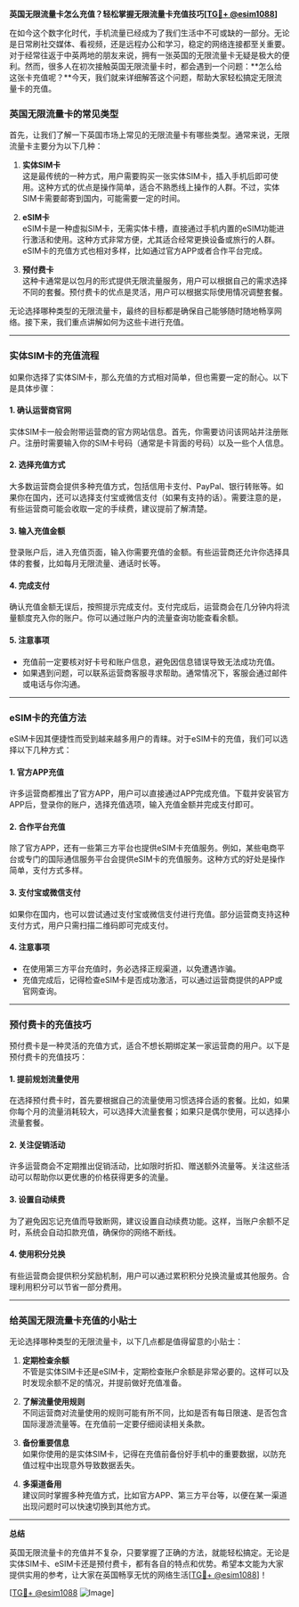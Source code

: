 **英国无限流量卡怎么充值？轻松掌握无限流量卡充值技巧[[TG💪+ @esim1088](https://t.me/s/esim1088)]**

在如今这个数字化时代，手机流量已经成为了我们生活中不可或缺的一部分。无论是日常刷社交媒体、看视频，还是远程办公和学习，稳定的网络连接都至关重要。对于经常往返于中英两地的朋友来说，拥有一张英国的无限流量卡无疑是极大的便利。然而，很多人在初次接触英国无限流量卡时，都会遇到一个问题：**怎么给这张卡充值呢？**今天，我们就来详细解答这个问题，帮助大家轻松搞定无限流量卡的充值。

### 英国无限流量卡的常见类型

首先，让我们了解一下英国市场上常见的无限流量卡有哪些类型。通常来说，无限流量卡主要分为以下几种：

1. **实体SIM卡**  
   这是最传统的一种方式，用户需要购买一张实体SIM卡，插入手机后即可使用。这种方式的优点是操作简单，适合不熟悉线上操作的人群。不过，实体SIM卡需要邮寄到国内，可能需要一定的时间。

2. **eSIM卡**  
   eSIM卡是一种虚拟SIM卡，无需实体卡槽，直接通过手机内置的eSIM功能进行激活和使用。这种方式非常方便，尤其适合经常更换设备或旅行的人群。eSIM卡的充值方式也相对多样，比如通过官方APP或者合作平台完成。

3. **预付费卡**  
   这种卡通常是以包月的形式提供无限流量服务，用户可以根据自己的需求选择不同的套餐。预付费卡的优点是灵活，用户可以根据实际使用情况调整套餐。

无论选择哪种类型的无限流量卡，最终的目标都是确保自己能够随时随地畅享网络。接下来，我们重点讲解如何为这些卡进行充值。

---

### 实体SIM卡的充值流程

如果你选择了实体SIM卡，那么充值的方式相对简单，但也需要一定的耐心。以下是具体步骤：

#### 1. 确认运营商官网
实体SIM卡一般会附带运营商的官方网站信息。首先，你需要访问该网站并注册账户。注册时需要输入你的SIM卡号码（通常是卡背面的号码）以及一些个人信息。

#### 2. 选择充值方式
大多数运营商会提供多种充值方式，包括信用卡支付、PayPal、银行转账等。如果你在国内，还可以选择支付宝或微信支付（如果有支持的话）。需要注意的是，有些运营商可能会收取一定的手续费，建议提前了解清楚。

#### 3. 输入充值金额
登录账户后，进入充值页面，输入你需要充值的金额。有些运营商还允许你选择具体的套餐，比如每月无限流量、通话时长等。

#### 4. 完成支付
确认充值金额无误后，按照提示完成支付。支付完成后，运营商会在几分钟内将流量额度充入你的账户。你可以通过账户内的流量查询功能查看余额。

#### 5. 注意事项
- 充值前一定要核对好卡号和账户信息，避免因信息错误导致无法成功充值。
- 如果遇到问题，可以联系运营商客服寻求帮助。通常情况下，客服会通过邮件或电话与你沟通。

---

### eSIM卡的充值方法

eSIM卡因其便捷性而受到越来越多用户的青睐。对于eSIM卡的充值，我们可以选择以下几种方式：

#### 1. 官方APP充值
许多运营商都推出了官方APP，用户可以直接通过APP完成充值。下载并安装官方APP后，登录你的账户，选择充值选项，输入充值金额并完成支付即可。

#### 2. 合作平台充值
除了官方APP，还有一些第三方平台也提供eSIM卡充值服务。例如，某些电商平台或专门的国际通信服务平台会提供eSIM卡的充值服务。这种方式的好处是操作简单，支付方式多样。

#### 3. 支付宝或微信支付
如果你在国内，也可以尝试通过支付宝或微信支付进行充值。部分运营商支持这种支付方式，用户只需扫描二维码即可完成支付。

#### 4. 注意事项
- 在使用第三方平台充值时，务必选择正规渠道，以免遭遇诈骗。
- 充值完成后，记得检查eSIM卡是否成功激活，可以通过运营商提供的APP或官网查询。

---

### 预付费卡的充值技巧

预付费卡是一种灵活的充值方式，适合不想长期绑定某一家运营商的用户。以下是预付费卡的充值技巧：

#### 1. 提前规划流量使用
在选择预付费卡时，首先要根据自己的流量使用习惯选择合适的套餐。比如，如果你每个月的流量消耗较大，可以选择大流量套餐；如果只是偶尔使用，可以选择小流量套餐。

#### 2. 关注促销活动
许多运营商会不定期推出促销活动，比如限时折扣、赠送额外流量等。关注这些活动可以帮助你以更优惠的价格获得更多的流量。

#### 3. 设置自动续费
为了避免因忘记充值而导致断网，建议设置自动续费功能。这样，当账户余额不足时，系统会自动扣款充值，确保你的网络不断线。

#### 4. 使用积分兑换
有些运营商会提供积分奖励机制，用户可以通过累积积分兑换流量或其他服务。合理利用积分可以节省一部分费用。

---

### 给英国无限流量卡充值的小贴士

无论选择哪种类型的无限流量卡，以下几点都是值得留意的小贴士：

1. **定期检查余额**  
   不管是实体SIM卡还是eSIM卡，定期检查账户余额是非常必要的。这样可以及时发现余额不足的情况，并提前做好充值准备。

2. **了解流量使用规则**  
   不同运营商对流量使用的规则可能有所不同，比如是否有每日限速、是否包含国际漫游流量等。在充值前一定要仔细阅读相关条款。

3. **备份重要信息**  
   如果你使用的是实体SIM卡，记得在充值前备份好手机中的重要数据，以防充值过程中出现意外导致数据丢失。

4. **多渠道备用**  
   建议同时掌握多种充值方式，比如官方APP、第三方平台等，以便在某一渠道出现问题时可以快速切换到其他方式。

---

**总结**  

英国无限流量卡的充值并不复杂，只要掌握了正确的方法，就能轻松搞定。无论是实体SIM卡、eSIM卡还是预付费卡，都有各自的特点和优势。希望本文能为大家提供实用的参考，让大家在英国畅享无忧的网络生活[[TG💪+ @esim1088](https://t.me/s/esim1088)]！

[[TG💪+ @esim1088](https://t.me/s/esim1088) ![Image](https://i.postimg.cc/4NQfJmqS/Snipaste-2025-05-13-00-14-12.png)]
